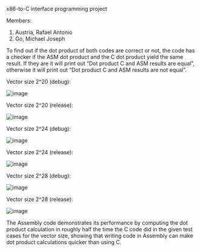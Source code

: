 x86-to-C interface programming project

Members:
1) Austria, Rafael Antonio
2) Go, Michael Joseph

To find out if the dot product of both codes are correct or not, the code has a checker if the ASM dot product and the C dot product yield the same result. If they are it will print out “Dot product C and ASM results are equal”, otherwise it will print out “Dot product C and ASM results are not equal”.

Vector size 2^20 (debug):

![image](https://github.com/ReddMA/x86-to-C-interface-programming-project/assets/98443988/2b4c8a59-4b9e-4ef9-a5d4-cf792550656c)

Vector size 2^20 (release):

![image](https://github.com/ReddMA/x86-to-C-interface-programming-project/assets/98443988/0068a9f9-dc54-4d41-a425-e33a0a87c936)


Vector size 2^24 (debug):

![image](https://github.com/ReddMA/x86-to-C-interface-programming-project/assets/98443988/7895c1b5-cdc1-4a62-9e59-47986a193694)

Vector size 2^24 (release):

![image](https://github.com/ReddMA/x86-to-C-interface-programming-project/assets/98443988/fba7fa95-269e-4dc7-a0a7-c14ab6836f25)

Vector size 2^28 (debug):

![image](https://github.com/ReddMA/x86-to-C-interface-programming-project/assets/98443988/3dd0978b-731f-427e-9c92-15c2b9c2a3c5)

Vector size 2^28 (release):

![image](https://github.com/ReddMA/x86-to-C-interface-programming-project/assets/98443988/028bb542-d123-4776-9bc4-aab2255c2de9)

The Assembly code demonstrates its performance by computing the dot product calculation in roughly half the time the C code did in the given test cases for the vector size, showing that writing code in Assembly can make dot product calculations quicker than using C.

